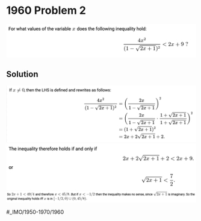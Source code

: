 # 1960 Problem 2
![](1960%20Problem%202/image.png)

## Solution
![](1960%20Problem%202/image%202.png)![](1960%20Problem%202/image%203.png)![](1960%20Problem%202/image%204.png)



















#_IMO/1950-1970/1960